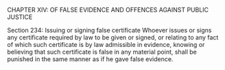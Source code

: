 CHAPTER XIV: OF FALSE EVIDENCE AND OFFENCES AGAINST PUBLIC JUSTICE

Section 234: Issuing or signing false certificate
Whoever issues or signs any certificate required by law to be given or signed, or relating to any fact of which such certificate is by law admissible in evidence, knowing or believing that such certificate is false in any material point, shall be punished in the same manner as if he gave false evidence.

